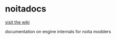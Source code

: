 # noitadocs
[visit the wiki](https://github.com/noita-player/noitadocs/wiki)

documentation on engine internals for noita modders

